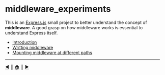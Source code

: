 # middleware_experiments
This is an [Express.js][1] small project to better understand the concept of **middleware**. A good grasp on how middleware works is essential to understand Express itself.

* [Introduction][l1]
* [Writting middleware][l2]
* [Mounting middleware at different paths][l3]


---
[:arrow_backward:][back] ║ [:house:][home] ║ [:arrow_forward:][next]

<!-- navigation -->
[home]: #
[back]: #
[next]: README/intro.md

<!-- links -->
[1]: http://expressjs.com/en/index.html

<!-- menu -->
[l1]: README/intro.md
[l2]: README/middleware.md
[l3]: README/middleware2.md
